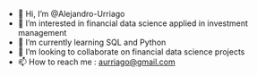 - 👋 Hi, I’m @Alejandro-Urriago
- 👀 I’m interested in financial data science applied in investment management 
- 🌱 I’m currently learning SQL and Python
- 💞️ I’m looking to collaborate on financial data science projects
- 📫 How to reach me : aurriago@gmail.com

<!---
Alejandro-Urriago/Alejandro-Urriago is a ✨ special ✨ repository because its `README.md` (this file) appears on your GitHub profile.
You can click the Preview link to take a look at your changes.
--->
